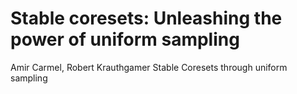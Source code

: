 # Stable coresets: Unleashing the power of uniform sampling
Amir Carmel, Robert Krauthgamer
Stable Coresets through uniform sampling


